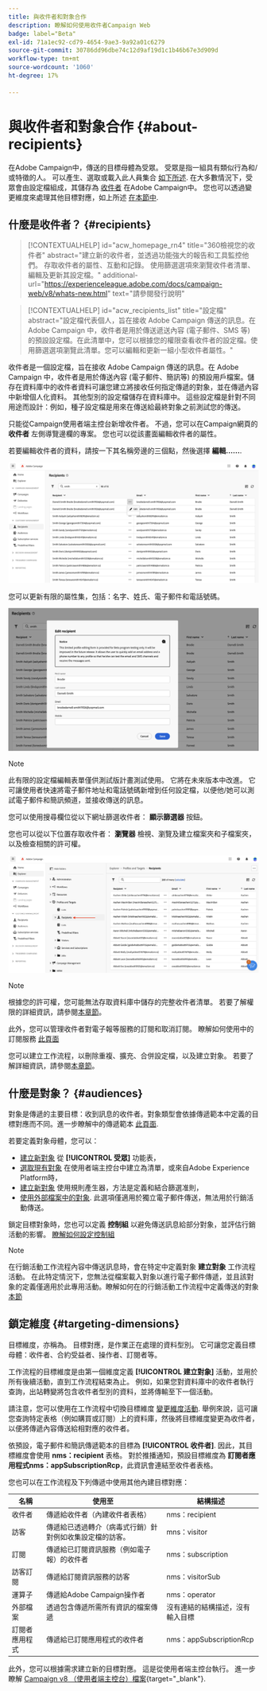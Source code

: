 ```yaml
---
title: 與收件者和對象合作
description: 瞭解如何使用收件者Campaign Web
badge: label="Beta"
exl-id: 71a1ec92-cd79-4654-9ae3-9a92a01c6279
source-git-commit: 30786dd96dbe74c12d9af19d1c1b46b67e3d909d
workflow-type: tm+mt
source-wordcount: '1060'
ht-degree: 17%

---
```


# 與收件者和對象合作 {#about-recipients}

在Adobe Campaign中，傳送的目標母體為受眾。 受眾是指一組具有類似行為和/或特徵的人。 可以產生、選取或載入此人員集合 [如下所述](#audiences). 在大多數情況下，受眾會由設定檔組成，其儲存為 [收件者](#recipients) 在Adobe Campaign中。 您也可以透過變更維度來處理其他目標對應，如上所述 [在本節中](#targeting-dimensions).

## 什麼是收件者？ {#recipients}


>[!CONTEXTUALHELP]
>id="acw_homepage_rn4"
>title="360檢視您的收件者"
>abstract="建立新的收件者，並透過功能強大的報告和工具監控他們。 存取收件者的屬性、互動和記錄。 使用篩選選項來瀏覽收件者清單、編輯及更新其設定檔。"
>additional-url="https://experienceleague.adobe.com/docs/campaign-web/v8/whats-new.html" text="請參閱發行說明"


>[!CONTEXTUALHELP]
>id="acw_recipients_list"
>title="設定檔"
>abstract="設定檔代表個人，旨在接收 Adobe Campaign 傳送的訊息。在 Adobe Campaign 中，收件者是用於傳送遞送內容 (電子郵件、SMS 等) 的預設設定檔。在此清單中，您可以根據您的權限查看收件者的設定檔。使用篩選選項瀏覽此清單。您可以編輯和更新一組小型收件者屬性。"

收件者是一個設定檔，旨在接收 Adobe Campaign 傳送的訊息。在 Adobe　Campaign 中，收件者是用於傳送內容 (電子郵件、簡訊等) 的預設用戶檔案。儲存在資料庫中的收件者資料可讓您建立將接收任何指定傳遞的對象，並在傳遞內容中新增個人化資料。 其他型別的設定檔儲存在資料庫中。 這些設定檔是針對不同用途而設計：例如，種子設定檔是用來在傳送給最終對象之前測試您的傳送。

只能從Campaign使用者端主控台新增收件者。 不過，您可以在Campaign網頁的 **收件者** 左側導覽邊欄的專案。 您也可以從該畫面編輯收件者的屬性。

若要編輯收件者的資料，請按一下其名稱旁邊的三個點，然後選擇 **編輯……**.

![編輯收件者設定檔](assets/recipient-edit.png)

您可以更新有限的屬性集，包括：名字、姓氏、電子郵件和電話號碼。

![更新收件者設定檔](assets/recipient-update.png)

>[!NOTE]
>
>此有限的設定檔編輯表單僅供測試版計畫測試使用。 它將在未來版本中改進。 它可讓使用者快速將電子郵件地址和電話號碼新增到任何設定檔，以便他/她可以測試電子郵件和簡訊頻道，並接收傳送的訊息。

您可以使用搜尋欄位從以下網址篩選收件者： **顯示篩選器** 按鈕。

您也可以從以下位置存取收件者： **瀏覽器** 檢視、瀏覽及建立檔案夾和子檔案夾，以及檢查相關的許可權。

![從總管檢視的收件者清單](assets/recipients-from-explorer.png)

>[!NOTE]
>
>根據您的許可權，您可能無法存取資料庫中儲存的完整收件者清單。 若要了解權限的詳細資訊，請參閱[本章節](../get-started/permissions.md)。

此外，您可以管理收件者對電子報等服務的訂閱和取消訂閱。 瞭解如何使用中的訂閱服務 [此頁面](manage-services.md)

您可以建立工作流程，以刪除重複、擴充、合併設定檔，以及建立對象。 若要了解詳細資訊，請參閱[本章節](../workflows/gs-workflows.md)。

## 什麼是對象？ {#audiences}

對象是傳遞的主要目標：收到訊息的收件者。對象類型會依據傳遞範本中定義的目標對應而不同。進一步瞭解中的傳遞範本 [此頁面](../msg/delivery-template.md).

若要定義對象母體，您可以：

* [建立新對象](create-audience.md) 從 **[!UICONTROL 受眾]** 功能表，
* [選取現有對象](add-audience.md) 在使用者端主控台中建立為清單，或來自Adobe Experience Platform時，
* [建立新對象](segment-builder.md) 使用規則產生器，方法是定義和結合篩選准則，
* [使用外部檔案中的對象](file-audience.md). 此選項僅適用於獨立電子郵件傳送，無法用於行銷活動傳送。

鎖定目標對象時，您也可以定義 **控制組** 以避免傳送訊息給部分對象，並評估行銷活動的影響。 [瞭解如何設定控制組](control-group.md)

>[!NOTE]
>
>在行銷活動工作流程內容中傳送訊息時，會在特定中定義對象 **建立對象** 工作流程活動。 在此特定情況下，您無法從檔案載入對象以進行電子郵件傳遞，並且該對象的定義僅適用於此專用活動。瞭解如何在的行銷活動工作流程中定義傳送的對象 [本節](../workflows/activities/build-audience.md)

## 鎖定維度 {#targeting-dimensions}

目標維度，亦稱為。 目標對應，是作業正在處理的資料型別。 它可讓您定義目標母體：收件者、合約受益者、操作者、訂閱者等。

工作流程的目標維度是由第一個維度定義 **[!UICONTROL 建立對象]** 活動，並用於所有後續活動，直到工作流程結束為止。 例如，如果您對資料庫中的收件者執行查詢，出站轉變將包含收件者型別的資料，並將傳輸至下一個活動。

請注意，您可以使用在工作流程中切換目標維度 [變更維度活動](../workflows/activities/change-dimension.md). 舉例來說，這可讓您查詢特定表格（例如購買或訂閱）上的資料庫，然後將目標維度變更為收件者，以便將傳遞內容傳送給相對應的收件者。

依預設，電子郵件和簡訊傳遞範本的目標為 **[!UICONTROL 收件者]**. 因此，其目標維度會使用 **nms：recipient** 表格。 對於推播通知，預設目標維度為 **訂閱者應用程式nms：appSubscriptionRcp**，此資訊會連結至收件者表格。

您也可以在工作流程及下列傳遞中使用其他內建目標對應：

| 名稱 | 使用至 | 結構描述 |
|---|---|---|
| 收件者 | 傳遞給收件者（內建收件者表格） | nms：recipient |
| 訪客 | 傳遞給已透過轉介（病毒式行銷）針對例如收集設定檔的訪客。 | mns：visitor |
| 訂閱 | 傳遞給已訂閱資訊服務（例如電子報）的收件者 | nms：subscription |
| 訪客訂閱 | 傳遞給訂閱資訊服務的訪客 | nms：visitorSub |
| 運算子 | 傳遞給Adobe Campaign操作者 | nms：operator |
| 外部檔案 | 透過包含傳遞所需所有資訊的檔案傳遞 | 沒有連結的結構描述，沒有輸入目標 |
| 訂閱者應用程式 | 傳遞給已訂閱應用程式的收件者 | nms：appSubscriptionRcp |

此外，您可以根據需求建立新的目標對應。 這是從使用者端主控台執行。 進一步瞭解 [Campaign v8 （使用者端主控台）檔案](https://experienceleague.adobe.com/docs/campaign/campaign-v8/audience/add-profiles/target-mappings.html#new-mapping){target="_blank"}.
